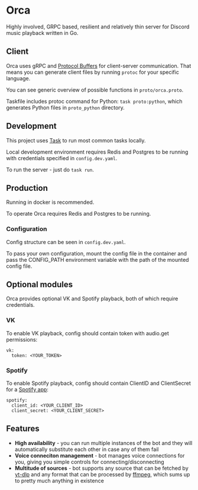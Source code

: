 # Orca

Highly involved, GRPC based, resilient and relatively thin server for Discord music playback written in Go.

## Client

Orca uses gRPC and [Protocol Buffers](https://protobuf.dev/) for client-server communication. That means you can generate client files by running `protoc` for your specific language.

You can see generic overview of possible functions in `proto/orca.proto`.

Taskfile includes protoc command for Python: `task proto:python`, which generates Python files in `proto_python` directory.

## Development

This project uses [Task](https://taskfile.dev) to run most common tasks locally.

Local development environment requires Redis and Postgres to be running with credentials specified in `config.dev.yaml`.

To run the server - just do `task run`.

## Production

Running in docker is recommended.

To operate Orca requires Redis and Postgres to be running.

### Configuration

Config structure can be seen in `config.dev.yaml`.

To pass your own configuration, mount the config file in the container and pass the CONFIG_PATH environment variable with the path of the mounted config file.

## Optional modules

Orca provides optional VK and Spotify playback, both of which require credentials.

### VK

To enable VK playback, config should contain token with audio.get permissions:
```
vk:
  token: <YOUR_TOKEN>
```

### Spotify

To enable Spotify playback, config should contain ClientID and ClientSecret for a [Spotify app](https://developer.spotify.com/documentation/web-api/concepts/apps):
```
spotify:
  client_id: <YOUR_CLIENT_ID>
  client_secret: <YOUR_CLIENT_SECRET>
```

## Features

- **High availability** - you can run multiple instances of the bot and they will automatically substitute each other in case any of them fail
- **Voice conneciton management** - bot manages voice connections for you, giving you simple controls for connecting/disconnecting
- **Multitude of sources** - bot supports any source that can be fetched by [yt-dlp](https://github.com/yt-dlp/yt-dlp/blob/master/supportedsites.md) and any format that can be processed by [ffmpeg](https://ffmpeg.org/ffmpeg-formats.html), which sums up to pretty much anything in existence
